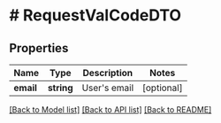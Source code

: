 # # RequestValCodeDTO

## Properties

Name | Type | Description | Notes
------------ | ------------- | ------------- | -------------
**email** | **string** | User&#39;s email | [optional]

[[Back to Model list]](../../README.md#models) [[Back to API list]](../../README.md#endpoints) [[Back to README]](../../README.md)
